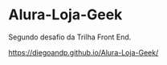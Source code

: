 # Alura-Loja-Geek

Segundo desafio da Trilha Front End.

https://diegoandp.github.io/Alura-Loja-Geek/

